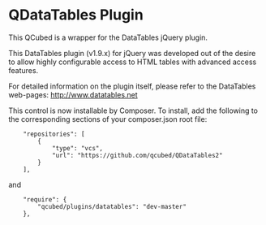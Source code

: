 # QDataTables Plugin

This QCubed is a wrapper for the DataTables jQuery plugin. 

This DataTables plugin (v1.9.x) for jQuery was developed out of the desire to allow highly configurable access to HTML tables with advanced access features.

For detailed information on the plugin itself, please refer to the DataTables web-pages: http://www.datatables.net

This control is now installable by Composer. To install, add the following to the corresponding sections of your composer.json root file:
```
	"repositories": [
        {
            "type": "vcs",
            "url": "https://github.com/qcubed/QDataTables2"
        }
    ],
```    
and
```
	"require": {
		"qcubed/plugins/datatables": "dev-master"
	},

```
